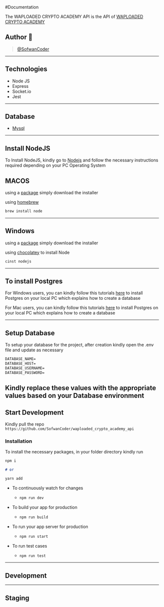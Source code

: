#Documentation

The WAPLOADED CRYPTO ACADEMY API is the API of [WAPLOADED CRYPTO ACADEMY](https://academy.waploaded.com)

## Author 🚀
> [@SofwanCoder](https://github.com/sofwancoder)

---

## Technologies

- Node JS
- Express
- Socket.io
- Jest
---

## Database

- [Mysql](https://www.mysql.org/)

---

## Install NodeJS

To Install NodeJS, kindly go to [Nodejs](https://nodejs.com) and follow the necessary instructions required depending on
your PC Operating System

## MACOS

using a [package](https://nodejs.org/en/#download) simply download the installer

using [homebrew](https://github.com/Homebrew/legacy-homebrew)

```markdown
brew install node
```

---

## Windows

using a [package](https://nodejs.org/en/#download) simply download the installer

using [chocolatey](http://chocolatey.org/) to install Node

```markdown
cinst nodejs
```

---

## To install Postgres

For Windows users, you can kindly follow this
tutorials [here](https://learnsql.com/blog/how-to-install-postgresql-on-windows-in-5-minutes/) to install Postgres on
your local PC which explains how to create a database

For Mac users, you can kindly follow this tutorials [here](https://www.robinwieruch.de/postgres-sql-macos-setup) to
install Postgres on your local PC which explains how to create a database

---

## Setup Database

To setup your database for the project, after creation kindly open the .env file and update as necessary

```markdown
DATABASE_NAME=
DATABASE_HOST=
DATABASE_USERNAME=
DATABASE_PASSWORD=
```

## Kindly replace these values with the appropriate values based on your Database environment

## Start Development

Kindly pull the repo `https://github.com/SofwanCoder/waploaded_crypto_academy_api`

### Installation

To install the necessary packages, in your folder directory kindly run

```markdown
npm i

# or

yarn add
```

- To continuously watch for changes

  - ```markdown
    npm run dev
    ```

- To build your app for production

  - ```markdown
    npm run build
    ```

- To run your app server for production

  - ```markdown
    npm run start
    ```

- To run test cases
  - ```markdown
    npm run test
    ```

---

## Development

---

## Staging
